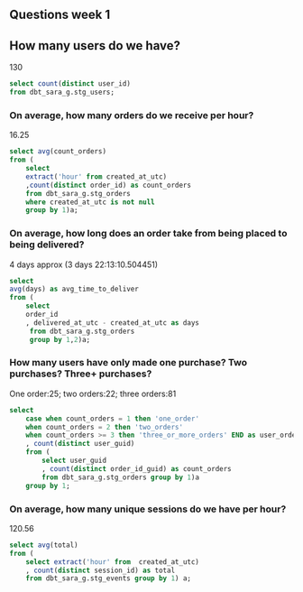 ## Questions week 1

## How many users do we have? 
130

```sql
select count(distinct user_id) 
from dbt_sara_g.stg_users;
```


### On average, how many orders do we receive per hour? 
16.25

```sql
select avg(count_orders) 
from (
    select 
    extract('hour' from created_at_utc)
    ,count(distinct order_id) as count_orders
    from dbt_sara_g.stg_orders
    where created_at_utc is not null 
    group by 1)a;
```

### On average, how long does an order take from being placed to being delivered? 
4 days approx (3 days 22:13:10.504451)

```sql
select 
avg(days) as avg_time_to_deliver
from (
    select 
    order_id
    , delivered_at_utc - created_at_utc as days
     from dbt_sara_g.stg_orders 
     group by 1,2)a;
```

### How many users have only made one purchase? Two purchases? Three+ purchases?
One order:25; two orders:22; three orders:81

```sql
select 
    case when count_orders = 1 then 'one_order' 
    when count_orders = 2 then 'two_orders' 
    when count_orders >= 3 then 'three_or_more_orders' END as user_order_count
    , count(distinct user_guid) 
    from (
        select user_guid
        , count(distinct order_id_guid) as count_orders 
        from dbt_sara_g.stg_orders group by 1)a 
    group by 1;
```
    

### On average, how many unique sessions do we have per hour? 
120.56

```sql
select avg(total) 
from (
    select extract('hour' from  created_at_utc)
    , count(distinct session_id) as total 
    from dbt_sara_g.stg_events group by 1) a;
```